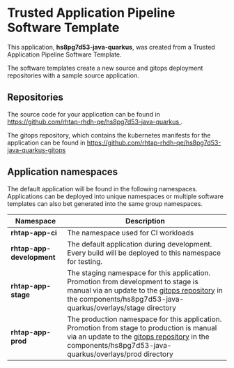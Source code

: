 # Trusted Application Pipeline Software Template

This application, **hs8pg7d53-java-quarkus**, was created from a Trusted Application Pipeline Software Template.

The software templates create a new source and gitops deployment repositories with a sample source application. 

## Repositories

The source code for your application can be found in [https://github.com/rhtap-rhdh-qe/hs8pg7d53-java-quarkus ](https://github.com/rhtap-rhdh-qe/hs8pg7d53-java-quarkus ).
 
The gitops repository, which contains the kubernetes manifests for the application can be found in 
[https://github.com/rhtap-rhdh-qe/hs8pg7d53-java-quarkus-gitops ](https://github.com/rhtap-rhdh-qe/hs8pg7d53-java-quarkus-gitops ) 

## Application namespaces 

The default application will be found in the following namespaces. Applications can be deployed into unique namespaces or multiple software templates can also bet generated into the same group namespaces.  

|  Namespace   |  Description   |  
| -------- | -------- |
| **rhtap-app-ci** | The namespace used for CI workloads |
| **rhtap-app-development** | The default application during development. Every build will be deployed to this namespace for testing. |
| **rhtap-app-stage** | The staging namespace for this application. Promotion from development to stage is manual via an update to the [gitops repository](https://github.com/rhtap-rhdh-qe/hs8pg7d53-java-quarkus-gitops ) in the components/hs8pg7d53-java-quarkus/overlays/stage directory |
| **rhtap-app-prod** | The production namespace for this application. Promotion from stage to production is manual via an update to the [gitops repository](https://github.com/rhtap-rhdh-qe/hs8pg7d53-java-quarkus-gitops ) in the components/hs8pg7d53-java-quarkus/overlays/prod directory |